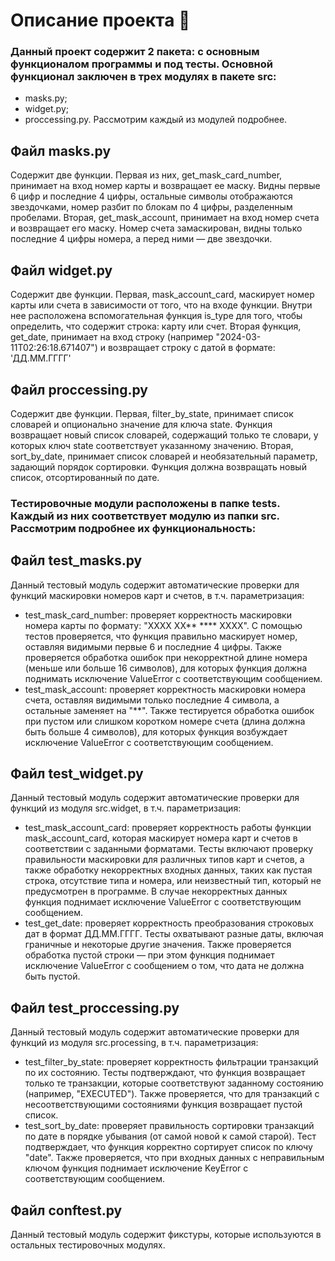 # Описание проекта 🚀

### Данный проект содержит 2 пакета: с основным функционалом программы и под тесты. Основной функционал заключен в трех модулях в пакете src: 
- masks.py;
- widget.py;
- proccessing.py.
Рассмотрим каждый из модулей подробнее. 

## Файл masks.py

Содержит две функции. Первая из них, get_mask_card_number, принимает на вход номер карты и возвращает ее маску. Видны первые 6 цифр и последние 4 цифры, остальные символы отображаются звездочками, номер разбит по блокам по 4 цифры, разделенным пробелами. Вторая, get_mask_account, принимает на вход номер счета и возвращает его маску. Номер счета замаскирован, видны только последние 4 цифры номера, а перед ними — две звездочки.

## Файл widget.py

Содержит две функции. Первая, mask_account_card, маскирует номер карты или счета в зависимости от того, что на входе функции. Внутри нее расположена вспомогательная функция is_type для того, чтобы определить, что содержит строка: карту или счет. Вторая функция, get_date, принимает на вход строку (например "2024-03-11T02:26:18.671407") и возвращает строку с датой в формате: 'ДД.ММ.ГГГГ'

## Файл proccessing.py

Содержит две функции. Первая, filter_by_state, принимает список словарей и опционально значение для ключа state. Функция возвращает новый список словарей, содержащий только те словари, у которых ключ state соответствует указанному значению. Вторая, sort_by_date, принимает список словарей и необязательный параметр, задающий порядок сортировки. Функция должна возвращать новый список, отсортированный по дате.


### Тестировочные модули расположены в папке tests. Каждый из них соответствует модулю из папки src. Рассмотрим подробнее их функциональность:

## Файл test_masks.py

Данный тестовый модуль содержит автоматические проверки для функций маскировки номеров карт и счетов, в т.ч. параметризация:

- test_mask_card_number: проверяет корректность маскировки номера карты по формату: "XXXX XX** **** XXXX". С помощью тестов проверяется, что функция правильно маскирует номер, оставляя видимыми первые 6 и последние 4 цифры. Также проверяется обработка ошибок при некорректной длине номера (меньше или больше 16 символов), для которых функция должна поднимать исключение ValueError с соответствующим сообщением.
- test_mask_account: проверяет корректность маскировки номера счета, оставляя видимыми только последние 4 символа, а остальные заменяет на "**". Также тестируется обработка ошибок при пустом или слишком коротком номере счета (длина должна быть больше 4 символов), для которых функция возбуждает исключение ValueError с соответствующим сообщением.

## Файл test_widget.py

Данный тестовый модуль содержит автоматические проверки для функций из модуля src.widget, в т.ч. параметризация:

- test_mask_account_card: проверяет корректность работы функции mask_account_card, которая маскирует номера карт и счетов в соответствии с заданными форматами. Тесты включают проверку правильности маскировки для различных типов карт и счетов, а также обработку некорректных входных данных, таких как пустая строка, отсутствие типа и номера, или неизвестный тип, который не предусмотрен в программе. В случае некорректных данных функция поднимает исключение ValueError с соответствующим сообщением.
- test_get_date: проверяет корректность преобразования строковых дат в формат ДД.ММ.ГГГГ. Тесты охватывают разные даты, включая граничные и некоторые другие значения. Также проверяется обработка пустой строки — при этом функция поднимает исключение ValueError с сообщением о том, что дата не должна быть пустой.

## Файл test_proccessing.py

Данный тестовый модуль содержит автоматические проверки для функций из модуля src.processing, в т.ч. параметризация:

- test_filter_by_state: проверяет корректность фильтрации транзакций по их состоянию. Тесты подтверждают, что функция возвращает только те транзакции, которые соответствуют заданному состоянию (например, "EXECUTED"). Также проверяется, что для транзакций с несоответствующими состояниями функция возвращает пустой список.
- test_sort_by_date: проверяет правильность сортировки транзакций по дате в порядке убывания (от самой новой к самой старой). Тест подтверждает, что функция корректно сортирует список по ключу "date". Также проверяется, что при входных данных с неправильным ключом функция поднимает исключение KeyError с соответствующим сообщением.

## Файл conftest.py

Данный тестовый модуль содержит фикстуры, которые используются в остальных тестировочных модулях.
